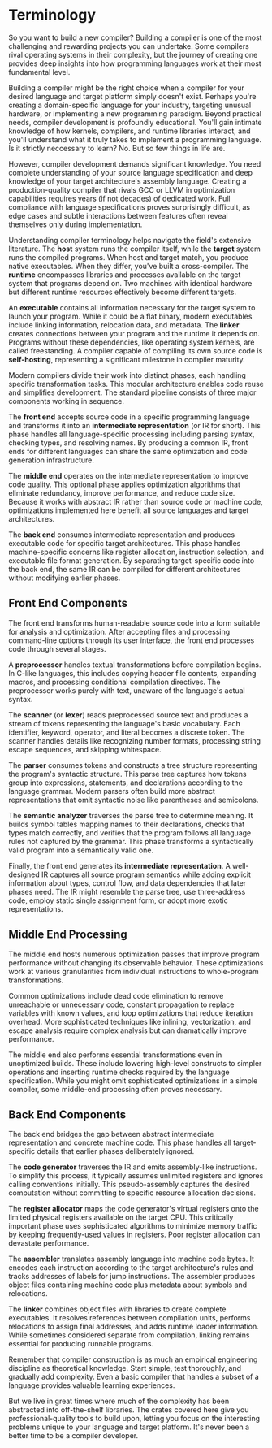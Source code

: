 # Terminology

So you want to build a new compiler? Building a compiler is one of the most challenging and rewarding projects you can undertake. Some compilers rival operating systems in their complexity, but the journey of creating one provides deep insights into how programming languages work at their most fundamental level.

Building a compiler might be the right choice when a compiler for your desired language and target platform simply doesn't exist. Perhaps you're creating a domain-specific language for your industry, targeting unusual hardware, or implementing a new programming paradigm. Beyond practical needs, compiler development is profoundly educational. You'll gain intimate knowledge of how kernels, compilers, and runtime libraries interact, and you'll understand what it truly takes to implement a programming language. Is it strictly neccessary to learn? No. But so few things in life are.

However, compiler development demands significant knowledge. You need complete understanding of your source language specification and deep knowledge of your target architecture's assembly language. Creating a production-quality compiler that rivals GCC or LLVM in optimization capabilities requires years (if not decades) of dedicated work. Full compliance with language specifications proves surprisingly difficult, as edge cases and subtle interactions between features often reveal themselves only during implementation.

Understanding compiler terminology helps navigate the field's extensive literature. The **host** system runs the compiler itself, while the **target** system runs the compiled programs. When host and target match, you produce native executables. When they differ, you've built a cross-compiler. The **runtime** encompasses libraries and processes available on the target system that programs depend on. Two machines with identical hardware but different runtime resources effectively become different targets.

An **executable** contains all information necessary for the target system to launch your program. While it could be a flat binary, modern executables include linking information, relocation data, and metadata. The **linker** creates connections between your program and the runtime it depends on. Programs without these dependencies, like operating system kernels, are called freestanding. A compiler capable of compiling its own source code is **self-hosting**, representing a significant milestone in compiler maturity.

Modern compilers divide their work into distinct phases, each handling specific transformation tasks. This modular architecture enables code reuse and simplifies development. The standard pipeline consists of three major components working in sequence.

The **front end** accepts source code in a specific programming language and transforms it into an **intermediate representation** (or IR for short). This phase handles all language-specific processing including parsing syntax, checking types, and resolving names. By producing a common IR, front ends for different languages can share the same optimization and code generation infrastructure.

The **middle end** operates on the intermediate representation to improve code quality. This optional phase applies optimization algorithms that eliminate redundancy, improve performance, and reduce code size. Because it works with abstract IR rather than source code or machine code, optimizations implemented here benefit all source languages and target architectures.

The **back end** consumes intermediate representation and produces executable code for specific target architectures. This phase handles machine-specific concerns like register allocation, instruction selection, and executable file format generation. By separating target-specific code into the back end, the same IR can be compiled for different architectures without modifying earlier phases.

## Front End Components

The front end transforms human-readable source code into a form suitable for analysis and optimization. After accepting files and processing command-line options through its user interface, the front end processes code through several stages.

A **preprocessor** handles textual transformations before compilation begins. In C-like languages, this includes copying header file contents, expanding macros, and processing conditional compilation directives. The preprocessor works purely with text, unaware of the language's actual syntax.

The **scanner** (or **lexer**) reads preprocessed source text and produces a stream of tokens representing the language's basic vocabulary. Each identifier, keyword, operator, and literal becomes a discrete token. The scanner handles details like recognizing number formats, processing string escape sequences, and skipping whitespace.

The **parser** consumes tokens and constructs a tree structure representing the program's syntactic structure. This parse tree captures how tokens group into expressions, statements, and declarations according to the language grammar. Modern parsers often build more abstract representations that omit syntactic noise like parentheses and semicolons.

The **semantic analyzer** traverses the parse tree to determine meaning. It builds symbol tables mapping names to their declarations, checks that types match correctly, and verifies that the program follows all language rules not captured by the grammar. This phase transforms a syntactically valid program into a semantically valid one.

Finally, the front end generates its **intermediate representation**. A well-designed IR captures all source program semantics while adding explicit information about types, control flow, and data dependencies that later phases need. The IR might resemble the parse tree, use three-address code, employ static single assignment form, or adopt more exotic representations.

## Middle End Processing

The middle end hosts numerous optimization passes that improve program performance without changing its observable behavior. These optimizations work at various granularities from individual instructions to whole-program transformations.

Common optimizations include dead code elimination to remove unreachable or unnecessary code, constant propagation to replace variables with known values, and loop optimizations that reduce iteration overhead. More sophisticated techniques like inlining, vectorization, and escape analysis require complex analysis but can dramatically improve performance.

The middle end also performs essential transformations even in unoptimized builds. These include lowering high-level constructs to simpler operations and inserting runtime checks required by the language specification. While you might omit sophisticated optimizations in a simple compiler, some middle-end processing often proves necessary.

## Back End Components

The back end bridges the gap between abstract intermediate representation and concrete machine code. This phase handles all target-specific details that earlier phases deliberately ignored.

The **code generator** traverses the IR and emits assembly-like instructions. To simplify this process, it typically assumes unlimited registers and ignores calling conventions initially. This pseudo-assembly captures the desired computation without committing to specific resource allocation decisions.

The **register allocator** maps the code generator's virtual registers onto the limited physical registers available on the target CPU. This critically important phase uses sophisticated algorithms to minimize memory traffic by keeping frequently-used values in registers. Poor register allocation can devastate performance.

The **assembler** translates assembly language into machine code bytes. It encodes each instruction according to the target architecture's rules and tracks addresses of labels for jump instructions. The assembler produces object files containing machine code plus metadata about symbols and relocations.

The **linker** combines object files with libraries to create complete executables. It resolves references between compilation units, performs relocations to assign final addresses, and adds runtime loader information. While sometimes considered separate from compilation, linking remains essential for producing runnable programs.

Remember that compiler construction is as much an empirical engineering discipline as theoretical knowledge. Start simple, test thoroughly, and gradually add complexity. Even a basic compiler that handles a subset of a language provides valuable learning experiences.

But we live in great times where much of the complexity has been abstracted into off-the-shelf libraries. The crates covered here give you professional-quality tools to build upon, letting you focus on the interesting problems unique to your language and target platform. It's never been a better time to be a compiler developer.
